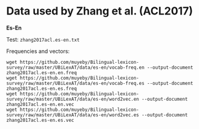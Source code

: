 # Data used by Zhang et al. (ACL2017)

__Es-En__

Test: `zhang2017acl.es-en.txt`

Frequencies and vectors:
```shell
wget https://github.com/muyeby/Bilingual-lexicon-survey/raw/master/UBiLexAT/data/es-en/vocab-freq.en --output-document zhang2017acl.es-en.en.freq
wget https://github.com/muyeby/Bilingual-lexicon-survey/raw/master/UBiLexAT/data/es-en/vocab-freq.es --output-document zhang2017acl.es-en.es.freq
wget https://github.com/muyeby/Bilingual-lexicon-survey/raw/master/UBiLexAT/data/es-en/word2vec.en --output-document zhang2017acl.es-en.en.vec
wget https://github.com/muyeby/Bilingual-lexicon-survey/raw/master/UBiLexAT/data/es-en/word2vec.es --output-document zhang2017acl.es-en.es.vec
```
